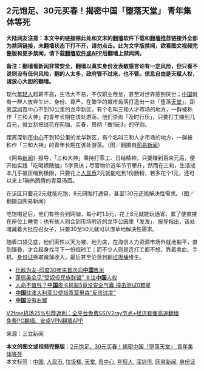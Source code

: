  <h2>2元饱足、30元买春！揭密中国「堕落天堂」 青年集体等死</h2> <p class="notice"><b>大陆网友注意：本文中的链接除此处和文末的<a href="https://github.com/bannedbook/fanqiang" >翻墙</a>软件下载和<a href="https://github.com/killgcd/justmysocks/blob/master/README.md">翻墙推荐</a>链接外全部为禁网链接，未翻墙状态下打不开，请勿点击。此为文字版禁闻，欲看图文视频完整版和更多禁闻，请下载<a href="https://github.com/bannedbook/fanqiang">翻墙软件或APP</a>后翻墙上禁闻网。</p><p>备注：翻墙看新闻非常安全，翻墙以真实身份发表敏感言论有一定风险，但只看不说则没有任何风险，翻的人太多，政府管不过来，也不管。信息自由是天赋人权，请放心大胆的翻墙。</b></p>  <div class="entry"> <p>现代<a href="https://www.bannedbook.org/bnews/tag/%e5%b9%b4%e8%bd%bb%e4%ba%ba/" class="st_tag internal_tag" rel="tag" title="标签 年轻人 下的日志">年轻人</a>起薪不高，生活大不易，不仅职业倦怠，甚至对世界感到厌世；<span class='wp_keywordlink_affiliate'><a href="https://www.bannedbook.org/" title="中国" target="_blank">中国</a></span>就有一群人放弃生计、身份、尊严，在繁华的城市角落打造出一处「堕落<a href="https://www.bannedbook.org/bnews/tag/%e5%a4%a9%e5%a0%82/" class="st_tag internal_tag" rel="tag" title="标签 天堂 下的日志">天堂</a>」。距离<a href="https://www.bannedbook.org/bnews/tag/%E6%B7%B1%E5%9C%B3%E5%B8%82/" class="st_tag internal_tag" rel="tag" title="标签 深圳市 下的日志">深圳市</a>中心不到10公里的龙华新区，有个名叫三和人才市场的地方，一群被称作「三和大神」的青年长期在该处游荡，他们崇尚「及时行乐」，只要打工赚到几百元，就立刻把钱花在网咖、买春，贯彻「做1玩3」的守则。</p> <p>距离深圳<a href="https://www.bannedbook.org/bnews/tag/%E5%B8%82%E4%B8%AD%E5%BF%83/" class="st_tag internal_tag" rel="tag" title="标签 市中心 下的日志">市中心</a>不到10公里的龙华新区，有个名叫三和人才市场的地方，一群被称作「三和大神」的青年长期在该处游荡。（图／翻摄自<a href="https://www.bannedbook.org/bnews/tag/%e7%bd%91%e6%98%93%e6%96%b0%e9%97%bb/" class="st_tag internal_tag" rel="tag" title="标签 网易新闻 下的日志">网易新闻</a>）</p>  <p>《网易<span class='wp_keywordlink_affiliate'><a href="https://www.bannedbook.org/" title="新闻">新闻</a></span>》报导，「三和大神」秉持打零工、日结精神，只要赚到百来元后，便开始实践「吃喝嫖赌抽」5字真诀；尽管物价近年节节攀升，然而在三和，生活成本几乎被压缩到极限，只要花上<a href="https://www.bannedbook.org/bnews/tag/%e4%ba%ba%e6%b0%91%e5%b8%81/" class="st_tag internal_tag" rel="tag" title="标签 人民币 下的日志">人民币</a>2元就能吃到1份肠粉，若多花个1元，还可以来上1碗热腾腾的青菜汤面。</p> <p>在该区只要花2元就能吃饱、8元网咖打通霄，甚至130元还能解决性需求。（图／翻摄自网易新闻）</p>  <p>吃饱喝足后，他们有些会到网咖，每小时1.5元，花上8元就能玩通宵，累了便直接在座位上睡觉；也有些人则会到市场附近的龙华公园里「发洩」，报导指出，该处暗藏着大批应召女子，只要30至50元就可以潦草地解决性需求。</p> <p>随着口袋见底，他们索性以天为被、地为席，在海信人力资源市场外就地躺平，直到饿昏，才会起身找寻下一份临时工；而不少人则是连打工都不想，靠着卖血、手机、<a href="https://www.bannedbook.org/bnews/tag/%e8%ba%ab%e4%bb%bd%e8%af%81/" class="st_tag internal_tag" rel="tag" title="标签 身份证 下的日志">身份证</a>换取微薄收入，最后甚至沦落到翻<a href="https://www.bannedbook.org/bnews/tag/%e5%9e%83%e5%9c%be%e6%a1%b6/" class="st_tag internal_tag" rel="tag" title="标签 垃圾桶 下的日志">垃圾桶</a>维生。</p>  <ul class='op-related-articles' title='相关阅读'> <li><a href='https://www.bannedbook.org/bnews/headline/20201205/1442221.html' target='_blank'>化敌为友-印度30年来首次向<b>中国</b>售米</a></li> <li><a href='https://www.bannedbook.org/bnews/bannedvideo/20201205/1442216.html' target='_blank'>蓬佩奥会见“受奴役民族联盟” 关注<b>中国</b>人权</a></li> <li><a href='https://www.bannedbook.org/bnews/finance/20201205/1442204.html' target='_blank'>人命不值钱？<b>中国</b>皮卡风骏5竟没安全气囊 撞击测试0颗星</a></li> <li><a href='https://www.bannedbook.org/bnews/headline/20201205/1442189.html' target='_blank'><b>中国</b>驻澳大利亚公使指责莫里森“反应过度”</a></li> <li><a href='https://www.bannedbook.org/bnews/ssgc/20201204/1442179.html' target='_blank'><b>中国</b>没有右翼</a></li> </ul> <p class="texttj"> <a href="https://github.com/bannedbook/fanqiang/wiki/V2ray%E6%9C%BA%E5%9C%BA" target="_blank">V2free机场25%引荐返利：全平台免费SS/V2ray节点+经济套餐高速翻墙</a><br/> <a href="https://github.com/bannedbook/fanqiang/wiki/%E7%A6%81%E9%97%BB%E7%BD%91%E5%AE%89%E5%8D%93%E7%BF%BB%E5%A2%99%E6%96%B0%E9%97%BBAPP" target="_blank">免费PC翻墙、安卓VPN翻墙APP</a></p><p> 来源：三立新闻 </p><a name='sharetosocial'></a>       <div><b>本文的图文或视频完整版</b>：<a href='https://www.bannedbook.org/bnews/cbnews/20201205/1442222.html'>2元饱足、30元买春！揭密中国「堕落天堂」 青年集体等死</a></div>  </div><!--END ENTRY--> <div class="postfooter"> <div>本文标签：<a href="https://www.bannedbook.org/bnews/tag/%E4%B8%AD%E5%9B%BD/" rel="tag">中国</a>, <a href="https://www.bannedbook.org/bnews/tag/%e4%ba%ba%e6%b0%91%e5%b8%81/" rel="tag">人民币</a>, <a href="https://www.bannedbook.org/bnews/tag/%e5%9e%83%e5%9c%be%e6%a1%b6/" rel="tag">垃圾桶</a>, <a href="https://www.bannedbook.org/bnews/tag/%e5%a4%a9%e5%a0%82/" rel="tag">天堂</a>, <a href="https://www.bannedbook.org/bnews/tag/%E5%B8%82%E4%B8%AD%E5%BF%83/" rel="tag">市中心</a>, <a href="https://www.bannedbook.org/bnews/tag/%e5%b9%b4%e8%bd%bb%e4%ba%ba/" rel="tag">年轻人</a>, <a href="https://www.bannedbook.org/bnews/tag/%E6%B7%B1%E5%9C%B3%E5%B8%82/" rel="tag">深圳市</a>, <a href="https://www.bannedbook.org/bnews/tag/%e7%bd%91%e6%98%93%e6%96%b0%e9%97%bb/" rel="tag">网易新闻</a>, <a href="https://www.bannedbook.org/bnews/tag/%e8%ba%ab%e4%bb%bd%e8%af%81/" rel="tag">身份证</a></div>  </div><!--END POSTFOOTER--> 